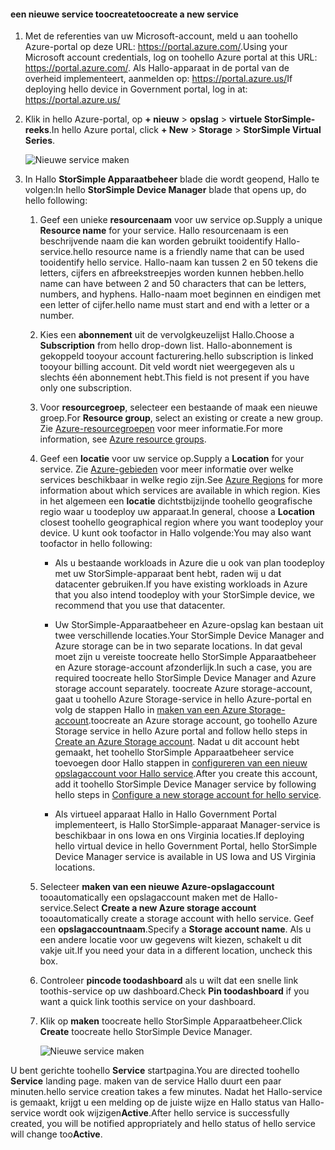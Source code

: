 #### <a name="toocreate-a-new-service"></a><span data-ttu-id="6252c-101">een nieuwe service toocreate</span><span class="sxs-lookup"><span data-stu-id="6252c-101">toocreate a new service</span></span>

1.  <span data-ttu-id="6252c-102">Met de referenties van uw Microsoft-account, meld u aan toohello Azure-portal op deze URL: <https://portal.azure.com/>.</span><span class="sxs-lookup"><span data-stu-id="6252c-102">Using your Microsoft account credentials, log on toohello Azure portal at this URL: <https://portal.azure.com/>.</span></span> <span data-ttu-id="6252c-103">Als Hallo-apparaat in de portal van de overheid implementeert, aanmelden op: <https://portal.azure.us/></span><span class="sxs-lookup"><span data-stu-id="6252c-103">If deploying hello device in Government portal, log in at: <https://portal.azure.us/></span></span>

2.  <span data-ttu-id="6252c-104">Klik in hello Azure-portal, op **+ nieuw** &gt; **opslag** &gt; **virtuele StorSimple-reeks**.</span><span class="sxs-lookup"><span data-stu-id="6252c-104">In hello Azure portal, click **+ New** &gt; **Storage** &gt; **StorSimple Virtual Series**.</span></span>

    ![Nieuwe service maken](./media/storsimple-virtual-array-create-new-service/createnewservice2.png) 

3.  <span data-ttu-id="6252c-106">In Hallo **StorSimple Apparaatbeheer** blade die wordt geopend, Hallo te volgen:</span><span class="sxs-lookup"><span data-stu-id="6252c-106">In hello **StorSimple Device Manager** blade that opens up, do hello following:</span></span>

    1.  <span data-ttu-id="6252c-107">Geef een unieke **resourcenaam** voor uw service op.</span><span class="sxs-lookup"><span data-stu-id="6252c-107">Supply a unique **Resource name** for your service.</span></span> <span data-ttu-id="6252c-108">Hallo resourcenaam is een beschrijvende naam die kan worden gebruikt tooidentify Hallo-service.</span><span class="sxs-lookup"><span data-stu-id="6252c-108">hello resource name is a friendly name that can be used tooidentify hello service.</span></span> <span data-ttu-id="6252c-109">Hallo-naam kan tussen 2 en 50 tekens die letters, cijfers en afbreekstreepjes worden kunnen hebben.</span><span class="sxs-lookup"><span data-stu-id="6252c-109">hello name can have between 2 and 50 characters that can be letters, numbers, and hyphens.</span></span> <span data-ttu-id="6252c-110">Hallo-naam moet beginnen en eindigen met een letter of cijfer.</span><span class="sxs-lookup"><span data-stu-id="6252c-110">hello name must start and end with a letter or a number.</span></span>

    2.  <span data-ttu-id="6252c-111">Kies een **abonnement** uit de vervolgkeuzelijst Hallo.</span><span class="sxs-lookup"><span data-stu-id="6252c-111">Choose a **Subscription** from hello drop-down list.</span></span> <span data-ttu-id="6252c-112">Hallo-abonnement is gekoppeld tooyour account facturering.</span><span class="sxs-lookup"><span data-stu-id="6252c-112">hello subscription is linked tooyour billing account.</span></span> <span data-ttu-id="6252c-113">Dit veld wordt niet weergegeven als u slechts één abonnement hebt.</span><span class="sxs-lookup"><span data-stu-id="6252c-113">This field is not present if you have only one subscription.</span></span>

    3.  <span data-ttu-id="6252c-114">Voor **resourcegroep**, selecteer een bestaande of maak een nieuwe groep.</span><span class="sxs-lookup"><span data-stu-id="6252c-114">For **Resource group**, select an existing or create a new group.</span></span> <span data-ttu-id="6252c-115">Zie [Azure-resourcegroepen](https://azure.microsoft.com/documentation/articles/virtual-machines-windows-infrastructure-resource-groups-guidelines/) voor meer informatie.</span><span class="sxs-lookup"><span data-stu-id="6252c-115">For more information, see [Azure resource groups](https://azure.microsoft.com/documentation/articles/virtual-machines-windows-infrastructure-resource-groups-guidelines/).</span></span>

    4.  <span data-ttu-id="6252c-116">Geef een **locatie** voor uw service op.</span><span class="sxs-lookup"><span data-stu-id="6252c-116">Supply a **Location** for your service.</span></span> <span data-ttu-id="6252c-117">Zie [Azure-gebieden](https://azure.microsoft.com/regions/#services) voor meer informatie over welke services beschikbaar in welke regio zijn.</span><span class="sxs-lookup"><span data-stu-id="6252c-117">See [Azure Regions](https://azure.microsoft.com/regions/#services) for more information about which services are available in which region.</span></span> <span data-ttu-id="6252c-118">Kies in het algemeen een **locatie** dichtstbijzijnde toohello geografische regio waar u toodeploy uw apparaat.</span><span class="sxs-lookup"><span data-stu-id="6252c-118">In general, choose a **Location** closest toohello geographical region where you want toodeploy your device.</span></span> <span data-ttu-id="6252c-119">U kunt ook toofactor in Hallo volgende:</span><span class="sxs-lookup"><span data-stu-id="6252c-119">You may also want toofactor in hello following:</span></span>

        -   <span data-ttu-id="6252c-120">Als u bestaande workloads in Azure die u ook van plan toodeploy met uw StorSimple-apparaat bent hebt, raden wij u dat datacenter gebruiken.</span><span class="sxs-lookup"><span data-stu-id="6252c-120">If you have existing workloads in Azure that you also intend toodeploy with your StorSimple device, we recommend that you use that datacenter.</span></span>

        -   <span data-ttu-id="6252c-121">Uw StorSimple-Apparaatbeheer en Azure-opslag kan bestaan uit twee verschillende locaties.</span><span class="sxs-lookup"><span data-stu-id="6252c-121">Your StorSimple Device Manager and Azure storage can be in two separate locations.</span></span> <span data-ttu-id="6252c-122">In dat geval moet zijn u vereiste toocreate hello StorSimple Apparaatbeheer en Azure storage-account afzonderlijk.</span><span class="sxs-lookup"><span data-stu-id="6252c-122">In such a case, you are required toocreate hello StorSimple Device Manager and Azure storage account separately.</span></span> <span data-ttu-id="6252c-123">toocreate Azure storage-account, gaat u toohello Azure Storage-service in hello Azure-portal en volg de stappen Hallo in [maken van een Azure Storage-account](https://azure.microsoft.com/documentation/articles/storage-create-storage-account/#create-a-storage-account).</span><span class="sxs-lookup"><span data-stu-id="6252c-123">toocreate an Azure storage account, go toohello Azure Storage service in hello Azure portal and follow hello steps in [Create an Azure Storage account](https://azure.microsoft.com/documentation/articles/storage-create-storage-account/#create-a-storage-account).</span></span> <span data-ttu-id="6252c-124">Nadat u dit account hebt gemaakt, het toohello StorSimple Apparaatbeheer service toevoegen door Hallo stappen in [configureren van een nieuw opslagaccount voor Hallo service](https://azure.microsoft.com/en-us/documentation/articles/storsimple-deployment-walkthrough/#configure-a-new-storage-account-for-the-service).</span><span class="sxs-lookup"><span data-stu-id="6252c-124">After you create this account, add it toohello StorSimple Device Manager service by following hello steps in [Configure a new storage account for hello service](https://azure.microsoft.com/en-us/documentation/articles/storsimple-deployment-walkthrough/#configure-a-new-storage-account-for-the-service).</span></span>

        -   <span data-ttu-id="6252c-125">Als virtueel apparaat Hallo in Hallo Government Portal implementeert, is Hallo StorSimple-apparaat Manager-service is beschikbaar in ons Iowa en ons Virginia locaties.</span><span class="sxs-lookup"><span data-stu-id="6252c-125">If deploying hello virtual device in hello Government Portal, hello StorSimple Device Manager service is available in US Iowa and US Virginia locations.</span></span>

    5.  <span data-ttu-id="6252c-126">Selecteer **maken van een nieuwe Azure-opslagaccount** tooautomatically een opslagaccount maken met de Hallo-service.</span><span class="sxs-lookup"><span data-stu-id="6252c-126">Select **Create a new Azure storage account** tooautomatically create a storage account with hello service.</span></span> <span data-ttu-id="6252c-127">Geef een **opslagaccountnaam**.</span><span class="sxs-lookup"><span data-stu-id="6252c-127">Specify a **Storage account name**.</span></span> <span data-ttu-id="6252c-128">Als u een andere locatie voor uw gegevens wilt kiezen, schakelt u dit vakje uit.</span><span class="sxs-lookup"><span data-stu-id="6252c-128">If you need your data in a different location, uncheck this box.</span></span>

    6.  <span data-ttu-id="6252c-129">Controleer **pincode toodashboard** als u wilt dat een snelle link toothis-service op uw dashboard.</span><span class="sxs-lookup"><span data-stu-id="6252c-129">Check **Pin toodashboard** if you want a quick link toothis service on your dashboard.</span></span>

    7.  <span data-ttu-id="6252c-130">Klik op **maken** toocreate hello StorSimple Apparaatbeheer.</span><span class="sxs-lookup"><span data-stu-id="6252c-130">Click **Create** toocreate hello StorSimple Device Manager.</span></span>

        ![Nieuwe service maken](./media/storsimple-virtual-array-create-new-service/createnewservice4.png)  

<span data-ttu-id="6252c-132">U bent gerichte toohello **Service** startpagina.</span><span class="sxs-lookup"><span data-stu-id="6252c-132">You are directed toohello **Service** landing page.</span></span> <span data-ttu-id="6252c-133">maken van de service Hallo duurt een paar minuten.</span><span class="sxs-lookup"><span data-stu-id="6252c-133">hello service creation takes a few minutes.</span></span> <span data-ttu-id="6252c-134">Nadat het Hallo-service is gemaakt, krijgt u een melding op de juiste wijze en Hallo status van Hallo-service wordt ook wijzigen**Active**.</span><span class="sxs-lookup"><span data-stu-id="6252c-134">After hello service is successfully created, you will be notified appropriately and hello status of hello service will change too**Active**.</span></span>


